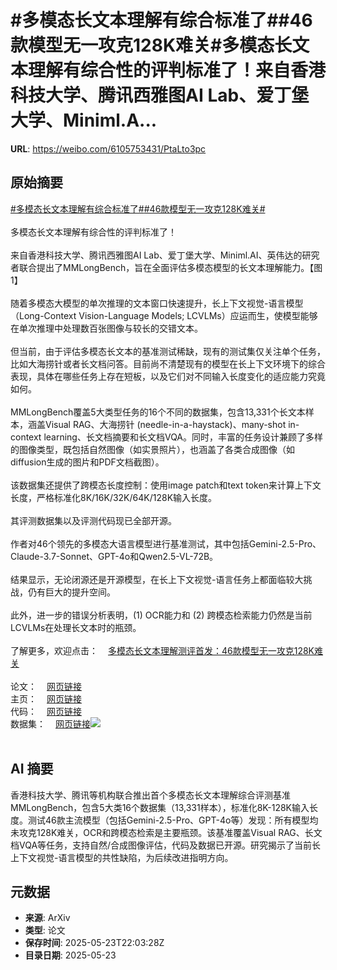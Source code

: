 # #多模态长文本理解有综合标准了##46款模型无一攻克128K难关#多模态长文本理解有综合性的评判标准了！来自香港科技大学、腾讯西雅图AI Lab、爱丁堡大学、Miniml.A...

**URL**: https://weibo.com/6105753431/PtaLto3pc

## 原始摘要

<a href="https://m.weibo.cn/search?containerid=231522type%3D1%26t%3D10%26q%3D%23%E5%A4%9A%E6%A8%A1%E6%80%81%E9%95%BF%E6%96%87%E6%9C%AC%E7%90%86%E8%A7%A3%E6%9C%89%E7%BB%BC%E5%90%88%E6%A0%87%E5%87%86%E4%BA%86%23&amp;extparam=%23%E5%A4%9A%E6%A8%A1%E6%80%81%E9%95%BF%E6%96%87%E6%9C%AC%E7%90%86%E8%A7%A3%E6%9C%89%E7%BB%BC%E5%90%88%E6%A0%87%E5%87%86%E4%BA%86%23" data-hide=""><span class="surl-text">#多模态长文本理解有综合标准了#</span></a><a href="https://m.weibo.cn/search?containerid=231522type%3D1%26t%3D10%26q%3D%2346%E6%AC%BE%E6%A8%A1%E5%9E%8B%E6%97%A0%E4%B8%80%E6%94%BB%E5%85%8B128K%E9%9A%BE%E5%85%B3%23&amp;extparam=%2346%E6%AC%BE%E6%A8%A1%E5%9E%8B%E6%97%A0%E4%B8%80%E6%94%BB%E5%85%8B128K%E9%9A%BE%E5%85%B3%23" data-hide=""><span class="surl-text">#46款模型无一攻克128K难关#</span></a><br><br>多模态长文本理解有综合性的评判标准了！<br><br>来自香港科技大学、腾讯西雅图AI Lab、爱丁堡大学、Miniml.AI、英伟达的研究者联合提出了MMLongBench，旨在全面评估多模态模型的长文本理解能力。【图1】<br><br>随着多模态大模型的单次推理的文本窗口快速提升，长上下文视觉-语言模型（Long-Context Vision-Language Models; LCVLMs）应运而生，使模型能够在单次推理中处理数百张图像与较长的交错文本。<br><br>但当前，由于评估多模态长文本的基准测试稀缺，现有的测试集仅关注单个任务，比如大海捞针或者长文档问答。目前尚不清楚现有的模型在长上下文环境下的综合表现，具体在哪些任务上存在短板，以及它们对不同输入长度变化的适应能力究竟如何。<br><br>MMLongBench覆盖5大类型任务的16个不同的数据集，包含13,331个长文本样本，涵盖Visual RAG、大海捞针 (needle-in-a-haystack)、many-shot in-context learning、长文档摘要和长文档VQA。同时，丰富的任务设计兼顾了多样的图像类型，既包括自然图像（如实景照片），也涵盖了各类合成图像（如diffusion生成的图片和PDF文档截图）。<br><br>该数据集还提供了跨模态长度控制：使用image patch和text token来计算上下文长度，严格标准化8K/16K/32K/64K/128K输入长度。<br><br>其评测数据集以及评测代码现已全部开源。<br><br>作者对46个领先的多模态大语言模型进行基准测试，其中包括Gemini-2.5-Pro、Claude-3.7-Sonnet、GPT-4o和Qwen2.5-VL-72B。<br><br>结果显示，无论闭源还是开源模型，在长上下文视觉-语言任务上都面临较大挑战，仍有巨大的提升空间。<br><br>此外，进一步的错误分析表明，(1) OCR能力和 (2) 跨模态检索能力仍然是当前LCVLMs在处理长文本时的瓶颈。<br><br>了解更多，欢迎点击：<a href="https://weibo.cn/sinaurl?u=https%3A%2F%2Fmp.weixin.qq.com%2Fs%2FeOUvlVVMu_XPKbFa3IX_Nw" data-hide=""><span class="url-icon"><img style="width: 1rem;height: 1rem" src="https://h5.sinaimg.cn/upload/2015/09/25/3/timeline_card_small_web_default.png" referrerpolicy="no-referrer"></span><span class="surl-text">多模态长文本理解测评首发：46款模型无一攻克128K难关</span></a><br><br>论文：<a href="https://weibo.cn/sinaurl?u=https%3A%2F%2Farxiv.org%2Fabs%2F2505.10610" data-hide=""><span class="url-icon"><img style="width: 1rem;height: 1rem" src="https://h5.sinaimg.cn/upload/2015/09/25/3/timeline_card_small_web_default.png" referrerpolicy="no-referrer"></span><span class="surl-text">网页链接</span></a><br>主页：<a href="https://weibo.cn/sinaurl?u=https%3A%2F%2Fzhaowei-wang-nlp.github.io%2FMMLongBench-page%2F" data-hide=""><span class="url-icon"><img style="width: 1rem;height: 1rem" src="https://h5.sinaimg.cn/upload/2015/09/25/3/timeline_card_small_web_default.png" referrerpolicy="no-referrer"></span><span class="surl-text">网页链接</span></a><br>代码：<a href="https://weibo.cn/sinaurl?u=https%3A%2F%2Fgithub.com%2FEdinburghNLP%2FMMLongBench" data-hide=""><span class="url-icon"><img style="width: 1rem;height: 1rem" src="https://h5.sinaimg.cn/upload/2015/09/25/3/timeline_card_small_web_default.png" referrerpolicy="no-referrer"></span><span class="surl-text">网页链接</span></a><br>数据集：<a href="https://weibo.cn/sinaurl?u=https%3A%2F%2Fhuggingface.co%2Fdatasets%2FZhaoweiWang%2FMMLongBench" data-hide=""><span class="url-icon"><img style="width: 1rem;height: 1rem" src="https://h5.sinaimg.cn/upload/2015/09/25/3/timeline_card_small_web_default.png" referrerpolicy="no-referrer"></span><span class="surl-text">网页链接</span></a><img style="" src="https://tvax4.sinaimg.cn/large/006Fd7o3gy1i1plb74yq5j30ta0cqn0s.jpg" referrerpolicy="no-referrer"><br><br>

## AI 摘要

香港科技大学、腾讯等机构联合推出首个多模态长文本理解综合评测基准MMLongBench，包含5大类16个数据集（13,331样本），标准化8K-128K输入长度。测试46款主流模型（包括Gemini-2.5-Pro、GPT-4o等）发现：所有模型均未攻克128K难关，OCR和跨模态检索是主要瓶颈。该基准覆盖Visual RAG、长文档VQA等任务，支持自然/合成图像评估，代码及数据已开源。研究揭示了当前长上下文视觉-语言模型的共性缺陷，为后续改进指明方向。

## 元数据

- **来源**: ArXiv
- **类型**: 论文
- **保存时间**: 2025-05-23T22:03:28Z
- **目录日期**: 2025-05-23
